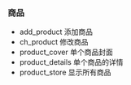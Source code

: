 ### 商品

- add_product 添加商品
- ch_product 修改商品
- product_cover 单个商品封面
- product_details 单个商品的详情
- product_store 显示所有商品

